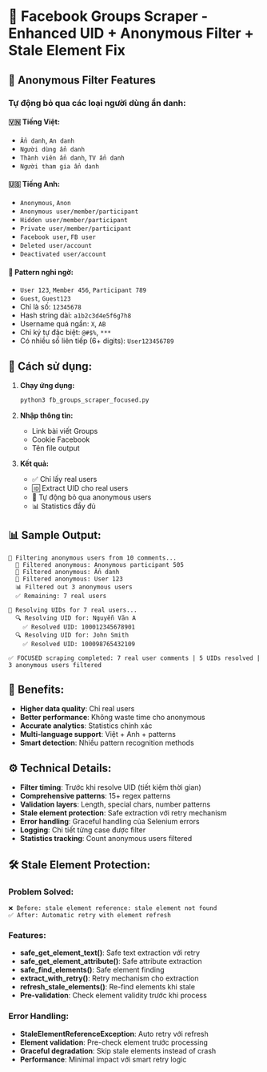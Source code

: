 # 🎯 Facebook Groups Scraper - Enhanced UID + Anonymous Filter + Stale Element Fix

## 🚫 **Anonymous Filter Features**

### Tự động bỏ qua các loại người dùng ẩn danh:

#### **🇻🇳 Tiếng Việt:**
- `Ẩn danh`, `An danh`
- `Người dùng ẩn danh`
- `Thành viên ẩn danh`, `TV ẩn danh`
- `Người tham gia ẩn danh`

#### **🇺🇸 Tiếng Anh:**
- `Anonymous`, `Anon`
- `Anonymous user/member/participant`
- `Hidden user/member/participant` 
- `Private user/member/participant`
- `Facebook user`, `FB user`
- `Deleted user/account`
- `Deactivated user/account`

#### **🔢 Pattern nghi ngờ:**
- `User 123`, `Member 456`, `Participant 789`
- `Guest`, `Guest123`
- Chỉ là số: `12345678`
- Hash string dài: `a1b2c3d4e5f6g7h8`
- Username quá ngắn: `X`, `AB`
- Chỉ ký tự đặc biệt: `@#$%`, `***`
- Có nhiều số liên tiếp (6+ digits): `User123456789`

## 🚀 **Cách sử dụng:**

1. **Chạy ứng dụng:**
   ```bash
   python3 fb_groups_scraper_focused.py
   ```

2. **Nhập thông tin:**
   - Link bài viết Groups
   - Cookie Facebook
   - Tên file output

3. **Kết quả:**
   - ✅ Chỉ lấy real users
   - 🆔 Extract UID cho real users
   - 🚫 Tự động bỏ qua anonymous users
   - 📊 Statistics đầy đủ

## 📊 **Sample Output:**

```
🚫 Filtering anonymous users from 10 comments...
  🚫 Filtered anonymous: Anonymous participant 505
  🚫 Filtered anonymous: Ẩn danh
  🚫 Filtered anonymous: User 123
  📊 Filtered out 3 anonymous users
  ✅ Remaining: 7 real users

🔄 Resolving UIDs for 7 real users...
  🔍 Resolving UID for: Nguyễn Văn A
    ✅ Resolved UID: 100012345678901
  🔍 Resolving UID for: John Smith  
    ✅ Resolved UID: 100098765432109

✅ FOCUSED scraping completed: 7 real user comments | 5 UIDs resolved | 3 anonymous users filtered
```

## 🎯 **Benefits:**

- **Higher data quality**: Chỉ real users
- **Better performance**: Không waste time cho anonymous
- **Accurate analytics**: Statistics chính xác
- **Multi-language support**: Việt + Anh + patterns
- **Smart detection**: Nhiều pattern recognition methods

## ⚙️ **Technical Details:**

- **Filter timing**: Trước khi resolve UID (tiết kiệm thời gian)
- **Comprehensive patterns**: 15+ regex patterns
- **Validation layers**: Length, special chars, number patterns
- **Stale element protection**: Safe extraction với retry mechanism
- **Error handling**: Graceful handling của Selenium errors
- **Logging**: Chi tiết từng case được filter
- **Statistics tracking**: Count anonymous users filtered

## 🛠️ **Stale Element Protection:**

### Problem Solved:
```
❌ Before: stale element reference: stale element not found
✅ After: Automatic retry with element refresh
```

### Features:
- **safe_get_element_text()**: Safe text extraction với retry
- **safe_get_element_attribute()**: Safe attribute extraction  
- **safe_find_elements()**: Safe element finding
- **extract_with_retry()**: Retry mechanism cho extraction
- **refresh_stale_elements()**: Re-find elements khi stale
- **Pre-validation**: Check element validity trước khi process

### Error Handling:
- **StaleElementReferenceException**: Auto retry với refresh
- **Element validation**: Pre-check element trước processing
- **Graceful degradation**: Skip stale elements instead of crash
- **Performance**: Minimal impact với smart retry logic